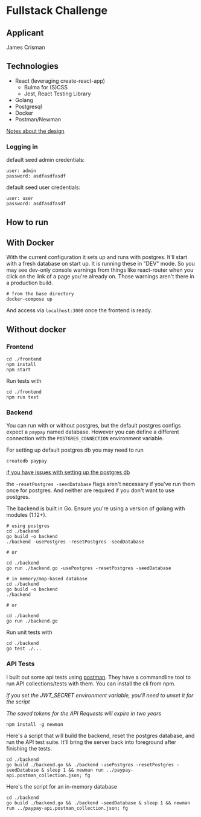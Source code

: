 # Fullstack Challenge

## Applicant

James Crisman

## Technologies

- React (leveraging create-react-app)
  - Bulma for (S)CSS
  - Jest, React Testing Library
- Golang
- Postgresql
- Docker
- Postman/Newman

[Notes about the design](./DESIGN.md)

### Logging in

default seed admin credentials:
```
user: admin
password: asdfasdfasdf
```
default seed user credentials:
```
user: user
password: asdfasdfasdf
```

## How to run

## With Docker

With the current configuration it sets up and runs with postgres. It'll start with a fresh database on start up. It is running these in "DEV" mode. So you may see dev-only console warnings from things like react-router when you click on the link of a page you're already on. Those warnings aren't there in a production build.

```
# from the base directory
docker-compose up
```

And access via `localhost:3000` once the frontend is ready.

## Without docker

### Frontend

```
cd ./frontend
npm install
npm start
```

Run tests with
```
cd ./frontend
npm run test
```

### Backend

You can run with or without postgres, but the default postgres configs expect a `paypay` named database. However you can define a different connection with the `POSTGRES_CONNECTION` environment variable.

For setting up default postgres db you may need to run

```
createdb paypay
```

[if you have issues with setting up the postgres db](https://www.postgresql.org/docs/10/tutorial-createdb.html)

the `-resetPostgres -seedDatabase` flags aren't necessary if you've run them once for postgres. And neither are required if you don't want to use postgres.

The backend is built in Go. Ensure you're using a version of golang with modules (1.12+).

```
# using postgres
cd ./backend
go build -o backend
./backend -usePostgres -resetPostgres -seedDatabase

# or

cd ./backend
go run ./backend.go -usePostgres -resetPostgres -seedDatabase
```

```
# in memory/map-based database
cd ./backend
go build -o backend
./backend

# or 

cd ./backend
go run ./backend.go
```

Run unit tests with
```
cd ./backend
go test ./...
```

### API Tests

I built out some api tests using [postman](https://www.getpostman.com/). They have a commandline tool to run API collections/tests with them. You can install the cli from npm.

*if you set the JWT_SECRET environment variable, you'll need to unset it for the script*

*The saved tokens for the API Requests will expire in two years*

```
npm install -g newman
```

Here's a script that will build the backend, reset the postgres database, and run the API test suite. It'll bring the server back into foreground after finishing the tests.

```
cd ./backend
go build ./backend.go && ./backend -usePostgres -resetPostgres -seedDatabase & sleep 1 && newman run ../paypay-api.postman_collection.json; fg
```

Here's the script for an in-memory database

```
cd ./backend
go build ./backend.go && ./backend -seedDatabase & sleep 1 && newman run ../paypay-api.postman_collection.json; fg
```